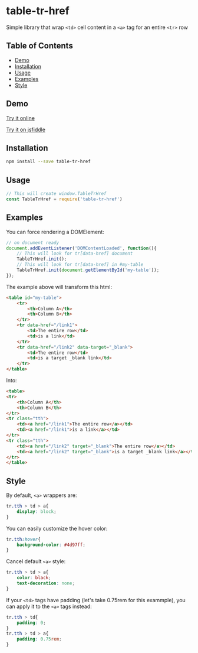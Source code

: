 # table-tr-href
Simple library that wrap `<td>` cell content in a `<a>` tag for an entire `<tr>` row


Table of Contents
-----------------

 - [Demo](#demo)
 - [Installation](#installation)
 - [Usage](#usage)
 - [Examples](#examples)
 - [Style](#style)


Demo
----

[Try it online](https://mp3000mp.github.io/table-tr-href/demo1)

[Try it on jsfiddle](https://jsfiddle.net/)


Installation
------------

```sh
npm install --save table-tr-href
```


Usage
-----

```js
// This will create window.TableTrHref
const TableTrHref = require('table-tr-href')
```


Examples
--------

You can force rendering a DOMElement:
```js
// on document ready
document.addEventListener('DOMContentLoaded', function(){
    // This will look for tr[data-href] document
    TableTrHref.init();
    // This will look for tr[data-href] in #my-table
    TableTrHref.init(document.getElementById('my-table'));
});
```

The example above will transform this html:

```html
<table id="my-table">
    <tr>
        <th>Column A</th>
        <th>Column B</th>
    </tr>
    <tr data-href="/link1">
        <td>The entire row</td>
        <td>is a link</td>
    </tr>
    <tr data-href="/link2" data-target="_blank">
        <td>The entire row</td>
        <td>is a target _blank link</td>
    </tr>
</table>
```

Into:

```html
<table>
<tr>
    <th>Column A</th>
    <th>Column B</th>
</tr>
<tr class="tth">
    <td><a href="/link1">The entire row</a></td>
    <td><a href="/link1">is a link</a></td>
</tr>
<tr class="tth">
    <td><a href="/link2" target="_blank">The entire row</a></td>
    <td><a href="/link2" target="_blank">is a target _blank link</a></td>
</tr>
</table>
```


Style
-----

By default, `<a>` wrappers are:

```css
tr.tth > td > a{
    display: block;
}
```

You can easily customize the hover color:

```css
tr.tth:hover{
    background-color: #4d97ff;
}
```

Cancel default `<a>` style:

```css
tr.tth > td > a{
    color: black;
    text-decoration: none;
}
```

If your `<td>` tags have padding (let's take 0.75rem for this exammple), you can apply it to the `<a>` tags instead:

```css
tr.tth > td{
    padding: 0;
}
tr.tth > td > a{
    padding: 0.75rem;
}
```

